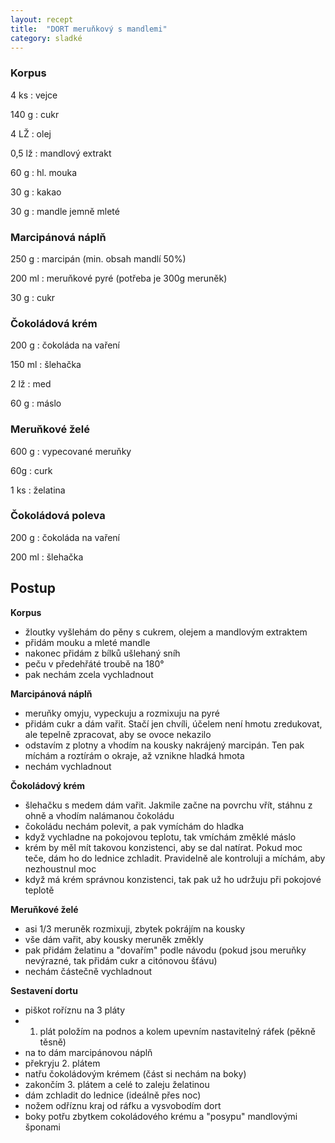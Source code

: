 ```yaml
---
layout: recept
title:  "DORT meruňkový s mandlemi"
category: sladké
---
```


<div class="ingredience" markdown="1">

### Korpus

4 ks
: vejce

140 g
: cukr

4 LŽ
: olej

0,5 lž
: mandlový extrakt

60 g
: hl. mouka

30 g
: kakao

30 g
: mandle jemně mleté

### Marcipánová náplň

250 g
: marcipán (min. obsah mandlí 50%)

200 ml
: meruňkové pyré (potřeba je 300g meruněk)

30 g
: cukr

### Čokoládová krém

200 g
: čokoláda na vaření

150 ml
: šlehačka

2 lž
: med

60 g
: máslo

### Meruňkové želé

600 g
: vypecované meruňky

60g
: curk

1 ks
: želatina

### Čokoládová poleva

200 g
: čokoláda na vaření

200 ml
: šlehačka

</div>

## Postup

<div class="postup" markdown="1">

**Korpus**
- žloutky vyšlehám do pěny s cukrem, olejem a mandlovým extraktem
- přidám mouku a mleté mandle
- nakonec přidám z bílků ušlehaný sníh
- peču v předehřáté troubě na 180°
- pak nechám zcela vychladnout

**Marcipánová náplň**
- meruňky omyju, vypeckuju a rozmixuju na pyré
- přidám cukr a dám vařit. Stačí jen chvíli, účelem není hmotu zredukovat, ale tepelně zpracovat, aby se ovoce nekazilo
- odstavím z plotny a vhodím na kousky nakrájený marcipán. Ten pak míchám a roztírám o okraje, až vznikne hladká hmota
- nechám vychladnout

**Čokoládový krém**
- šlehačku s medem dám vařit. Jakmile začne na povrchu vřít, stáhnu z ohně a vhodím nalámanou čokoládu
- čokoládu nechám polevit, a pak vymíchám do hladka
- když vychladne na pokojovou teplotu, tak vmíchám změklé máslo
- krém by měl mít takovou konzistenci, aby se dal natírat. Pokud moc teče, dám ho do lednice zchladit. Pravidelně ale kontroluji a míchám, aby nezhoustnul moc
- když má krém správnou konzistenci, tak pak už ho udržuju při pokojové teplotě

**Meruňkové želé**
- asi 1/3 meruněk rozmixuji, zbytek pokrájím na kousky
- vše dám vařit, aby kousky meruněk změkly
- pak přidám želatinu a "dovařím" podle návodu (pokud jsou meruňky nevýrazné, tak přidám cukr a citónovou šťávu)
- nechám částečně vychladnout

**Sestavení dortu**
- piškot roříznu na 3 pláty
- 1. plát položím na podnos a kolem upevním nastavitelný ráfek (pěkně těsně)
- na to dám marcipánovou náplň
- překryju 2. plátem
- natřu čokoládovým krémem (část si nechám na boky)
- zakončím 3. plátem a celé to zaleju želatinou
- dám zchladit do lednice (ideálně přes noc)
- nožem odříznu kraj od ráfku a vysvobodím dort
- boky potřu zbytkem cokoládového krému a "posypu" mandlovými šponami

</div>

